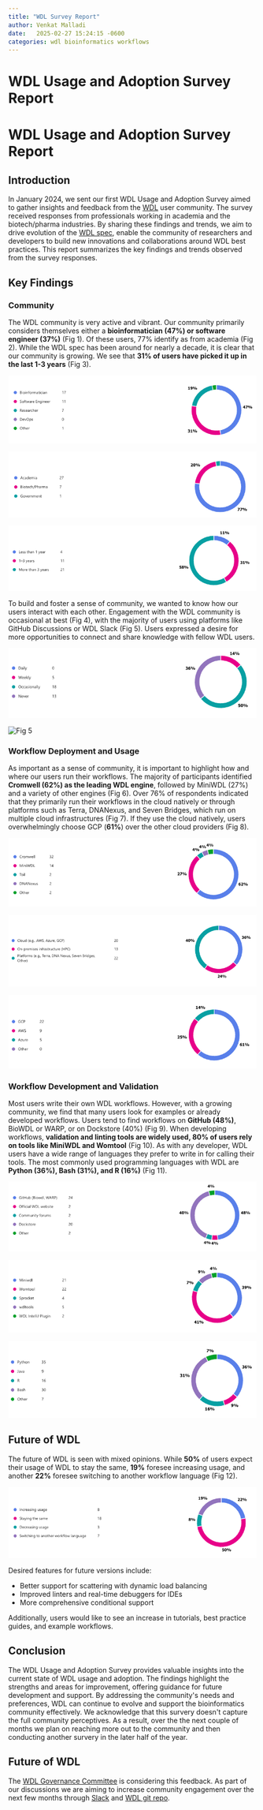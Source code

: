```yaml
---
title: "WDL Survey Report"
author: Venkat Malladi
date:   2025-02-27 15:24:15 -0600
categories: wdl bioinformatics workflows 
---
```


# WDL Usage and Adoption Survey Report  

# WDL Usage and Adoption Survey Report

## Introduction  

In January 2024, we sent our first WDL Usage and Adoption Survey aimed to gather insights and feedback from the [WDL](https://openwdl.org/) user community. The survey received responses from professionals working in academia and the biotech/pharma industries. By sharing these findings and trends, we aim to drive evolution of the [WDL spec](https://github.com/openwdl/wdl), enable the community of researchers and developers to build new innovations and collaborations around WDL best practices. This report summarizes the key findings and trends observed from the survey responses.

## Key Findings  

### Community  

The WDL community is very active and vibrant. Our community primarily considers themselves either a **bioinformatician (47%) or software engineer (37%)** (Fig 1). Of these users, 77% identify as from academia (Fig 2). While the WDL spec has been around for nearly a decade, it is clear that our community is growing. We see that **31% of users have picked it up in the last 1-3 years** (Fig 3).  

![Fig 1](/assets/images/survery_jan2024/demographics.png)

![Fig 2](/assets/images/survery_jan2024/industry.png)

![Fig 3](/assets/images/survery_jan2024/wdl_familarity.png)

To build and foster a sense of community, we wanted to know how our users interact with each other. Engagement with the WDL community is occasional at best (Fig 4), with the majority of users using platforms like GitHub Discussions or WDL Slack (Fig 5). Users expressed a desire for more opportunities to connect and share knowledge with fellow WDL users.  

![Fig 4](/assets/images/survery_jan2024/engagement.png)

![Fig 5](/assets/images/survery_jan2024/wdl_formums.png)

### Workflow Deployment and Usage  

As important as a sense of community, it is important to highlight how and where our users run their workflows. The majority of participants identified **Cromwell (62%) as the leading WDL engine**, followed by MiniWDL (27%) and a variety of other engines (Fig 6). Over 76% of respondents indicated that they primarily run their workflows in the cloud natively or through platforms such as Terra, DNANexus, and Seven Bridges, which run on multiple cloud infrastructures (Fig 7). If they use the cloud natively, users overwhelmingly choose GCP (**61%**) over the other cloud providers (Fig 8).  

![Fig 6](/assets/images/survery_jan2024/engines.png)

![Fig 7](/assets/images/survery_jan2024/platforms.png)

![Fig 8](/assets/images/survery_jan2024/clouds.png)

### Workflow Development and Validation

Most users write their own WDL workflows. However, with a growing community, we find that many users look for examples or already developed workflows. Users tend to find workflows on **GitHub (48%)**, BioWDL or WARP, or on Dockstore (40%) (Fig 9). When developing workflows, **validation and linting tools are widely used, 80% of users rely on tools like MiniWDL and Womtool** (Fig 10). As with any developer, WDL users have a wide range of languages they prefer to write in for calling their tools. The most commonly used programming languages with WDL are **Python (36%), Bash (31%), and R (16%)** (Fig 11).  

![Fig 9](/assets/images/survery_jan2024/workflow_finding.png)

![Fig 10](/assets/images/survery_jan2024/lint.png)

![Fig 11](/assets/images/survery_jan2024/programming.png)

## Future of WDL  

The future of WDL is seen with mixed opinions. While **50%** of users expect their usage of WDL to stay the same, **19%** foresee increasing usage, and another **22%** foresee switching to another workflow language (Fig 12).  


![Fig 12](/assets/images/survery_jan2024/wdl_evolution.png)

Desired features for future versions include:  

- Better support for scattering with dynamic load balancing  
- Improved linters and real-time debuggers for IDEs  
- More comprehensive conditional support  

Additionally, users would like to see an increase in tutorials, best practice guides, and example workflows.  

## Conclusion  

The WDL Usage and Adoption Survey provides valuable insights into the current state of WDL usage and adoption. The findings highlight the strengths and areas for improvement, offering guidance for future development and support. By addressing the community's needs and preferences, WDL can continue to evolve and support the bioinformatics community effectively. We acknowledge that this survery doesn't capture the full community perceptives. As a result, over the the next couple of months we plan on reaching more out to the community and then conducting another survery in the later half of the year.

## Future of WDL
The [WDL Governance Committee](https://github.com/openwdl/governance/blob/main/README.md) is considering this feedback. As
part of our discussions we are aiming to increase community engagement over the next few months through [Slack](https://join.slack.com/t/openwdl/shared_invite/zt-ctmj4mhf-cFBNxIiZYs6SY9HgM9UAVw) and [WDL git repo](https://github.com/openwdl/).
